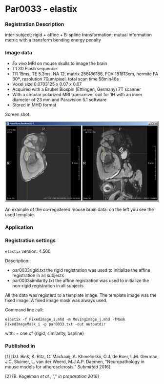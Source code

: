 # Par0033 - elastix

###  Registration Description
inter-subject; rigid + affine + B-spline transformation; mutual information metric with a transform bending energy penalty	

###  Image data

* _Ex vivo_ MRI on mouse skulls to image the brain
* T1 3D Flash sequence
* TR 15ms, TE 5.3ms, NA 12, matrix 256*186*186, FOV 18*18*13cm, hermite FA 30º, resolution 70µm/pixel, total scan time 58min48s
* Voxel size 0.0703125 x 0.07 x 0.07
* Acquired with a Bruker Biospin (Ettlingen, Germany) 7T scanner
* With a circular polarized MRI transceiver coil for 1H with an inner diameter of 23 mm and Paravision 5.1 software
* Stored in MHD format

Screen shot:

![alt-text](Bink_elastix_wiki_EX_VIVO_screenshot.png)

An example of the co-registered mouse brain data: on the left you see the used template.

###  Application

###  Registration settings

`elastix` version: 4.500

Description:

* par0033rigid.txt the rigid registration was used to initialize the affine registration in all subjects
* par0033similarity.txt the affine registration was used to initialize the non-rigid registration in all subjects

All the data was registerd to a template image. The template image was the fixed image. A fixed image mask was always used.

Command line call:


    elastix -f FixedImage_i.mhd -m MovingImage_j.mhd -fMask FixedImageMask_i -p par0033.txt -out outputdir


with:  = one of {rigid, similarity, bspline}

###  Published in

[1] [D.I. Bink, K. Ritz, C. Mackaaij, A. Khmelinskii, O.J. de Boer, L.M. Gierman, J.C. Sluimer, L. van der Weerd, M.J.A.P. Daemen, "Neuropathology in mouse models for atherosclerosis," _Submitted_ 2016]

[2] [B. Kogelman _et al.,_ "," _in preparation_ 2016]
